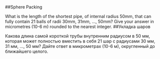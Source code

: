 ##Sphere Packing

What is the length of the shortest pipe, of internal radius 50mm, that can fully contain 21 balls of radii 30mm, 31mm, ..., 50mm?
Give your answer in micrometres (10-6 m) rounded to the nearest integer.
##Укладка шаров

Какова длина самой короткой трубы внутренним радиусом в 50 мм, которая может полностью вместить в себя 21 шар с радиусами 30 мм, 31 мм, ..., 50 мм?
Дайте ответ в микрометрах (10-6 м), округленный до ближайшего целого.
